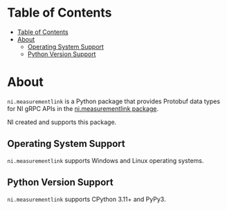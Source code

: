 # Table of Contents

- [Table of Contents](#table-of-contents)
- [About](#about)
  - [Operating System Support](#operating-system-support)
  - [Python Version Support](#python-version-support)

# About

`ni.measurementlink` is a Python package that provides Protobuf data types for NI gRPC APIs in the [ni.measurementlink package](https://github.com/ni/ni-apis/tree/main/ni/measurementlink).

NI created and supports this package.

## Operating System Support

`ni.measurementlink` supports Windows and Linux operating systems.

## Python Version Support

`ni.measurementlink` supports CPython 3.11+ and PyPy3.
